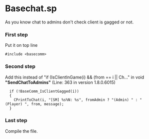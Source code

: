 # Basechat.sp

As you know chat to admins don't check client is gagged or not.

### First step

Put it on top line
```
#include <basecomm>
```

### Second step

Add this instead of "if (IsClientInGame(i) && (from == i || Ch..." in void **"SendChatToAdmins"** (Line: 363 in version 1.8.0.6015)
```
  if (!BaseComm_IsClientGagged(i))
  {
    CPrintToChat(i, "[SM] %s%N: %s", fromAdmin ? "(Admin) " : "(Player) ", from, message);
  }
```

### Last step

Compile the file.
